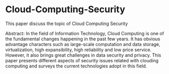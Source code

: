 Cloud-Computing-Security
========================

This paper discuss the topic of Cloud Computing Security

Abstract: In the field of Information Technology, Cloud Computing is one of the fundamental changes happening in the past few years. It has obvious advantage characters such as large-scale computation and data storage, virtualization, high expansibility, high reliability and low price service. However, it also brings great challenges in data security and privacy. This paper presents different aspects of security issues related with clouding computing and surveys the current technologies adopt in this field.
